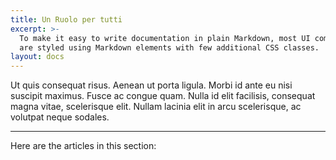 ```yaml
---
title: Un Ruolo per tutti
excerpt: >-
  To make it easy to write documentation in plain Markdown, most UI components
  are styled using Markdown elements with few additional CSS classes.
layout: docs
---
```


Ut quis consequat risus. Aenean ut porta ligula. Morbi id ante eu nisi suscipit maximus. Fusce ac congue quam. Nulla id elit facilisis, consequat magna vitae, scelerisque elit. Nullam lacinia elit in arcu scelerisque, ac volutpat neque sodales.

***

Here are the articles in this section:

